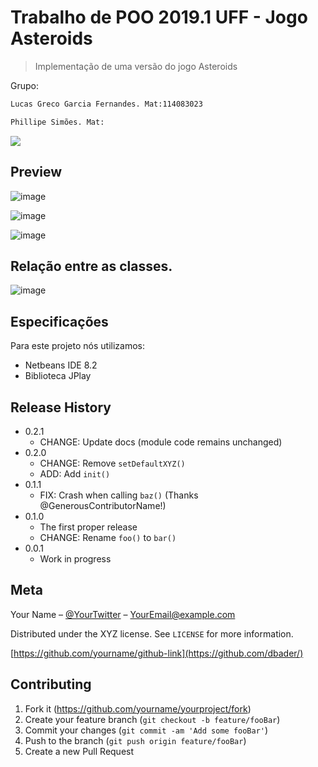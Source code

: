 # Trabalho de POO 2019.1 UFF - Jogo Asteroids
> Implementação de uma versão do jogo Asteroids


Grupo:
```sh
Lucas Greco Garcia Fernandes. Mat:114083023
```
```sh
Phillipe Simões. Mat:
```

![](header.png)

## Preview

![image](https://user-images.githubusercontent.com/50213462/60403762-e19bac00-9b77-11e9-9452-5ebfd4ec2358.png)

![image](https://user-images.githubusercontent.com/50213462/60403784-0c860000-9b78-11e9-9a47-48bff22781f1.png)

![image](https://user-images.githubusercontent.com/50213462/60403792-1871c200-9b78-11e9-88ef-50a3eb51e5f0.png)


## Relação entre as classes.

![image](https://user-images.githubusercontent.com/50213462/60403858-004e7280-9b79-11e9-8584-fbb3a0231223.png)


## Especificações

Para este projeto nós utilizamos:
   * Netbeans IDE 8.2
   * Biblioteca JPlay


## Release History

* 0.2.1
    * CHANGE: Update docs (module code remains unchanged)
* 0.2.0
    * CHANGE: Remove `setDefaultXYZ()`
    * ADD: Add `init()`
* 0.1.1
    * FIX: Crash when calling `baz()` (Thanks @GenerousContributorName!)
* 0.1.0
    * The first proper release
    * CHANGE: Rename `foo()` to `bar()`
* 0.0.1
    * Work in progress

## Meta

Your Name – [@YourTwitter](https://twitter.com/dbader_org) – YourEmail@example.com

Distributed under the XYZ license. See ``LICENSE`` for more information.

[https://github.com/yourname/github-link](https://github.com/dbader/)

## Contributing

1. Fork it (<https://github.com/yourname/yourproject/fork>)
2. Create your feature branch (`git checkout -b feature/fooBar`)
3. Commit your changes (`git commit -am 'Add some fooBar'`)
4. Push to the branch (`git push origin feature/fooBar`)
5. Create a new Pull Request

<!-- Markdown link & img dfn's -->
[npm-image]: https://img.shields.io/npm/v/datadog-metrics.svg?style=flat-square
[npm-url]: https://npmjs.org/package/datadog-metrics
[npm-downloads]: https://img.shields.io/npm/dm/datadog-metrics.svg?style=flat-square
[travis-image]: https://img.shields.io/travis/dbader/node-datadog-metrics/master.svg?style=flat-square
[travis-url]: https://travis-ci.org/dbader/node-datadog-metrics
[wiki]: https://github.com/yourname/yourproject/wiki
